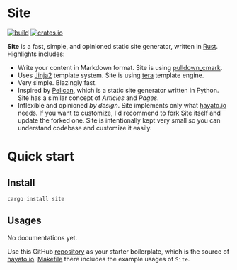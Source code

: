 # Site

[![build](https://github.com/hayatoito/site/workflows/build/badge.svg)](https://github.com/hayatoito/site/actions)
[![crates.io](https://img.shields.io/crates/v/site.svg)](https://crates.io/crates/site)

**Site** is a fast, simple, and opinioned static site generator, written in
[Rust](https://www.rust-lang.org/). Highlights includes:

- Write your content in Markdown format. Site is using
  [pulldown_cmark](https://crates.io/crates/pulldown-cmark).
- Uses [Jinja2](http://jinja.pocoo.org/) template system. Site is using
  [tera](https://crates.io/crates/tera) template engine.
- Very simple. Blazingly fast.
- Inspired by [Pelican](http://docs.getpelican.com/en/stable/), which is a
  static site generator written in Python. Site has a similar concept of
  _Articles_ and _Pages_.
- Inflexible and opinioned _by design_. Site implements only what
  [hayato.io](https://hayato.io/) needs. If you want to customize, I'd recommend
  to fork Site itself and update the forked one. Site is intentionally kept very
  small so you can understand codebase and customize it easily.

# Quick start

## Install

```shell
cargo install site
```

## Usages

No documentations yet.

Use this GitHub [repository](https://github.com/hayatoito/hayatoito.github.io)
as your starter boilerplate, which is the source of
[hayato.io](https://hayato.io/).
[Makefile](https://github.com/hayatoito/hayatoito.github.io/blob/source/Makefile)
there includes the example usages of `Site`.

